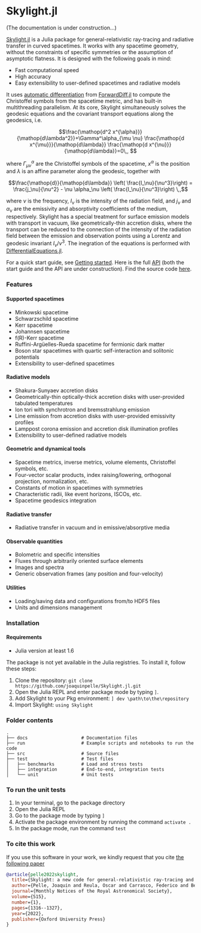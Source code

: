 # Skylight.jl

(The documentation is under construction...)

[Skylight.jl](https://github.com/joaquinpelle/Skylight.jl) is a Julia package for general-relativistic ray-tracing and radiative transfer in curved spacetimes. It works with any spacetime geometry, without the constraints of specific symmetries or the assumption of asymptotic flatness. It is designed with the following goals in mind:
- Fast computational speed
- High accuracy
- Easy extensibility to user-defined spacetimes and radiative models

It uses [automatic differentiation](https://en.wikipedia.org/wiki/Automatic_differentiation) from [ForwardDiff.jl](https://juliadiff.org/ForwardDiff.jl/stable/) to compute the Christoffel symbols from the spacetime metric, and has built-in multithreading parallelism. At its core, Skylight simultaneously solves the geodesic equations and the covariant transport equations along the geodesics, i.e.

```math
\frac{\mathop{d^2 x^{\alpha}}}{\mathop{d\lambda^2}}+\Gamma^\alpha_{\mu \nu} \frac{\mathop{d x^{\mu}}}{\mathop{d\lambda}} \frac{\mathop{d x^{\nu}}}{\mathop{d\lambda}}=0\,, 
```

where $\Gamma^\alpha_{\mu \nu}$ are the Christoffel symbols of the spacetime, $x^\alpha$ is the position and $\lambda$ is an affine parameter along the geodesic, together with

```math
\frac{\mathop{d}}{\mathop{d\lambda}} \left( \frac{I_\nu}{\nu^3}\right) = \frac{j_\nu}{\nu^2} - \nu \alpha_\nu \left( \frac{I_\nu}{\nu^3}\right) \,,
```

where $\nu$ is the frequency, $I_\nu$ is the intensity of the radiation field, and $j_\nu$ and $\alpha_\nu$ are the emissivity and absorptivity coefficients of the medium, respectively. Skylight has a special treatment for surface emission models with transport in vacuum, like geometrically-thin accretion disks, where the transport can be reduced to the connection of the intensity of the radiation field between the emission and observation points using a Lorentz and geodesic invariant $I_\nu / \nu^3$. The inegration of the equations is performed with [DifferentialEquations.jl](https://diffeq.sciml.ai/stable/). 

For a quick start guide, see [Getting started](https://joaquinpelle.github.io/Skylight.jl/dev/gettingstarted/). Here is the full [API](@ref) (both the start guide and the API are under construction). Find the source code [here](https://github.com/joaquinpelle/Skylight.jl). 

### Features

#### Supported spacetimes

* Minkowski spacetime
* Schwarzschild spacetime
* Kerr spacetime
* Johannsen spacetime
* f(R)-Kerr spacetime
* Ruffini-Argüelles-Rueda spacetime for fermionic dark matter
* Boson star spacetimes with quartic self-interaction and solitonic potentials  
* Extensibility to user-defined spacetimes

#### Radiative models

* Shakura-Sunyaev accretion disks
* Geometrically-thin optically-thick accretion disks with user-provided tabulated temperatures
* Ion tori with synchrotron and bremsstrahlung emission 
* Line emission from accretion disks with user-provided emissivity profiles
* Lamppost corona emission and accretion disk illumination profiles
* Extensibility to user-defined radiative models

#### Geometric and dynamical tools

* Spacetime metrics, inverse metrics, volume elements, Christoffel symbols, etc.
* Four-vector scalar products, index raising/lowering, orthogonal projection, normalization, etc.
* Constants of motion in spacetimes with symmetries
* Characteristic radii, like event horizons, ISCOs, etc. 
* Spacetime geodesics integration

#### Radiative transfer

* Radiative transfer in vacuum and in emissive/absorptive media

#### Observable quantities

* Bolometric and specific intensities
* Fluxes through arbitrarily oriented surface elements
* Images and spectra
* Generic observation frames (any position and four-velocity)

#### Utilities

* Loading/saving data and configurations from/to HDF5 files
* Units and dimensions management

### Installation

#### Requirements
* Julia version at least 1.6

The package is not yet available in the Julia registries. To install it, follow these steps:

1. Clone the repository: `git clone https://github.com/joaquinpelle/Skylight.jl.git`
2. Open the Julia REPL and enter package mode by typing `]`.
3. Add Skylight to your Pkg environment: `] dev \path\to\the\repository`
4. Import Skylight: `using Skylight`

### Folder contents
    .
    ├── docs                    # Documentation files
    ├── run                     # Example scripts and notebooks to run the code
    ├── src                     # Source files
    ├── test                    # Test files 
    │   ├── benchmarks          # Load and stress tests
    │   ├── integration         # End-to-end, integration tests
    │   └── unit                # Unit tests

### To run the unit tests

1. In your terminal, go to the package directory 
2. Open the Julia REPL
3. Go to the package mode by typing `]`
4. Activate the package environment by running the command `activate .`
5. In the package mode, run the command `test`

### To cite this work

If you use this software in your work, we kindly request that you cite [the following paper](https://academic.oup.com/mnras/article-abstract/515/1/1316/6631564)

```bibtex
@article{pelle2022skylight,
  title={Skylight: a new code for general-relativistic ray-tracing and radiative transfer in arbitrary space--times},
  author={Pelle, Joaquin and Reula, Oscar and Carrasco, Federico and Bederian, Carlos},
  journal={Monthly Notices of the Royal Astronomical Society},
  volume={515},
  number={1},
  pages={1316--1327},
  year={2022},
  publisher={Oxford University Press}
}
```